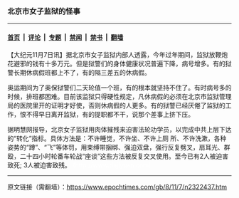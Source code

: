 ### 北京市女子监狱的怪事

---

#### [首页](../../../..?n2322437) &nbsp;|&nbsp; [评论](../../../../../epoch-comment?n2322437) &nbsp;|&nbsp; [专题](../../../../../epoch-special?n2322437) &nbsp;|&nbsp; [禁闻](../../../../../epoch-news?n2322437) &nbsp;|&nbsp; [禁书](../../../../../books?n2322437) &nbsp;|&nbsp; [翻墙](https://github.com/gfw-breaker/nogfw/blob/master/README.md?n2322437)


<div class="post_content" id="artbody" itemprop="articleBody">
 <!-- article content begin -->
 <p>
  【大纪元11月7日讯】据北京市女子监狱内部人透露，今年过年期间，监狱放鞭炮花避邪的钱有十多万元。但是狱警们的身体健康状况普遍下降，病号增多。有的狱警长期休病假班都上不了，有的隔三差五的休病假。
 </p>
 <p>
  奥运期间为了奥保狱警们二天轮值一个班，有的根本就坚持不住了。有时病号多的时候，排班都困难。目前该监狱只得硬性规定，凡休病假的必须在北京市监狱管理局的医院里开的证明才好使，否则休病假的人更多。有的狱警已经厌倦了监狱的工作，恨不得早日离开监狱，有的提职都不干，说那个差事上挤下压。
 </p>
 <p>
  据明慧网报导，北京女子监狱用肉体摧残来迫害法轮功学员，以完成中共上层下达的“转化”指标。具体方法是：不许睡觉，不许坐、不许上厕 所、不许洗漱，各种姿势的“蹲”、“飞”等体罚，用束缚带捆绑、强迫双盘，强行反复劈叉，扇耳光、群殴，二十四小时轮番车轮战“座谈”这些方法被反复交叉使用。至今已有2人被迫害致死; 3人被迫害致残。
  <font color="#ffffff">
   (http://www.dajiyuan.com)
  </font>
 </p>
 <!-- article content end -->
 <div id="below_article_ad">
 </div>
</div>


---

原文链接（需翻墙）：https://www.epochtimes.com/gb/8/11/7/n2322437.htm